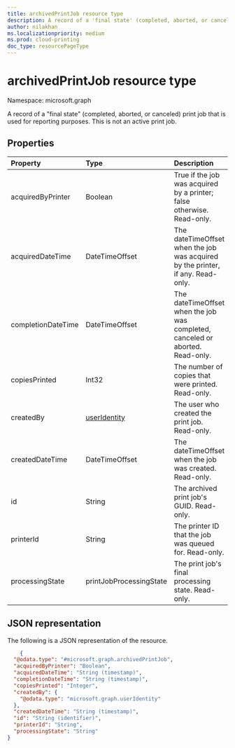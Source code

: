 ```yaml
---
title: archivedPrintJob resource type
description: A record of a 'final state' (completed, aborted, or canceled) print job that is used for reporting purposes. This is not an active print job."
author: nilakhan
ms.localizationpriority: medium
ms.prod: cloud-printing
doc_type: resourcePageType
---
```


# archivedPrintJob resource type

Namespace: microsoft.graph

A record of a "final state" (completed, aborted, or canceled) print job that is used for reporting purposes. This is not an active print job.

## Properties
| Property     | Type        | Description |
|:-------------|:------------|:------------|
|acquiredByPrinter|Boolean|True if the job was acquired by a printer; false otherwise. Read-only.|
|acquiredDateTime|DateTimeOffset|The dateTimeOffset when the job was acquired by the printer, if any. Read-only.|
|completionDateTime|DateTimeOffset|The dateTimeOffset when the job was completed, canceled or aborted. Read-only.|
|copiesPrinted|Int32|The number of copies that were printed. Read-only.|
|createdBy|[userIdentity](useridentity.md)|The user who created the print job. Read-only.|
|createdDateTime|DateTimeOffset|The dateTimeOffset when the job was created. Read-only.|
|id|String|The archived print job's GUID. Read-only.|
|printerId|String|The printer ID that the job was queued for. Read-only.|
|processingState|printJobProcessingState|The print job's final processing state. Read-only.|

## JSON representation

The following is a JSON representation of the resource.

<!-- {
  "blockType": "resource",
  "optionalProperties": [

  ],
  "@odata.type": "microsoft.graph.archivedPrintJob"
}-->
```json
	{	
  "@odata.type": "#microsoft.graph.archivedPrintJob",
  "acquiredByPrinter": "Boolean",
  "acquiredDateTime": "String (timestamp)",	
  "completionDateTime": "String (timestamp)",	
  "copiesPrinted": "Integer",	
  "createdBy": {	
    "@odata.type": "microsoft.graph.userIdentity"	
  },
  "createdDateTime": "String (timestamp)",
  "id": "String (identifier)",	
  "printerId": "String",	
  "processingState": "String"	
}
```
